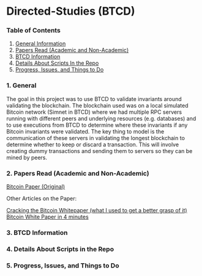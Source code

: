 # Directed-Studies (BTCD)

### Table of Contents
1. [General Information](#General)
2. [Papers Read (Academic and Non-Academic)](#Papers)
3. [BTCD Information](#BTCD)
4. [Details About Scripts In the Repo](#Scripts)
5. [Progress, Issues, and Things to Do](#Future)

<a name="General" />

### 1. General

The goal in this project was to use BTCD to validate invariants around validating the blockchain. The blockchain used was on a local simulated Bitcoin network (Simnet in BTCD) where we had multiple RPC servers running with different peers and underlying resources (e.g. databases) and to use executions from BTCD to determine where these invariants if any Bitcoin invariants were validated. The key thing to model is the communication of these servers in validating the longest blockchain to determine whether to keep or discard a transaction. This will involve creating dummy transactions and sending them to servers so they can be mined by peers.

<a name="Papers" />

### 2. Papers Read (Academic and Non-Academic)

[Bitcoin Paper (Original)](https://bitcoin.org/bitcoin.pdf)

Other Articles on the Paper:

[Cracking the Bitcoin Whitepaper (what I used to get a better grasp of it)](https://medium.com/@FolusoOgunlana/cracking-the-bitcoin-white-paper-c5f479ce748d)
[Bitcoin White Paper in 4 minutes](https://hackernoon.com/dissecting-the-bitcoin-whitepaper-in-four-minutes-5c8c5e5f8010)


<a name="BTCD" />

### 3. BTCD Information

<a name="Scripts" />

### 4. Details About Scripts in the Repo

<a name="Future" />

### 5. Progress, Issues, and Things to Do
